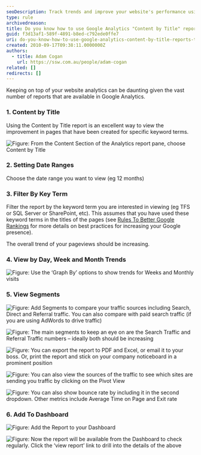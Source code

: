 ```yaml
---
seoDescription: Track trends and improve your website's performance using Google Analytics' Content by Title reports, filtering by keyword terms, and analyzing day-to-day, weekly, and monthly views.
type: rule
archivedreason:
title: Do you know how to use Google Analytics "Content by Title" reports to track Trends?
guid: f3d13af1-589f-4891-b8ed-c792ede0ffe7
uri: do-you-know-how-to-use-google-analytics-content-by-title-reports-to-track-trends
created: 2010-09-17T09:38:11.0000000Z
authors:
  - title: Adam Cogan
    url: https://ssw.com.au/people/adam-cogan
related: []
redirects: []
---
```


Keeping on top of your website analytics can be daunting given the vast number of reports that are available in Google Analytics.

<!--endintro-->

### 1. Content by Title

Using the Content by Title report is an excellent way to view the improvement in pages that have been created for specific keyword terms.

![Figure: From the Content Section of the Analytics report pane, choose Content by Title](analytics-content-title-report.jpg)

### 2. Setting Date Ranges

Choose the date range you want to view (eg 12 months)

### 3. Filter By Key Term

Filter the report by the keyword term you are interested in viewing (eg TFS or SQL Server or SharePoint, etc). This assumes that you have used these keyword terms in the titles of the pages (see [Rules To Better Google Rankings](/rules-to-better-google-rankings) for more details on best practices for increasing your Google presence).

The overall trend of your pageviews should be increasing.

### 4. View by Day, Week and Month Trends

![Figure: Use the ‘Graph By’ options to show trends for Weeks and Monthly visits](analytics-weekly-trend.jpg)

### 5. View Segments

![Figure: Add Segments to compare your traffic sources including Search, Direct and Referral traffic. You can also compare with paid search traffic (if you are using AdWords to drive traffic)](analytics-segments.jpg)

![Figure: The main segments to keep an eye on are the Search Traffic and Referral Traffic numbers – ideally both should be increasing](analytics-content-search-traffic.jpg)

![Figure: You can export the report to PDF and Excel, or email it to your boss. Or, print the report and stick on your company noticeboard in a prominent position](analytics-export.jpg)

![Figure: You can also view the sources of the traffic to see which sites are sending you traffic by clicking on the Pivot View](analytics-content-sources.jpg)

![Figure: You can also show bounce rate by including it in the second dropdown. Other metrics include Average Time on Page and Exit rate](analytics-content-sources-bounce-rate.jpg)

### 6. Add To Dashboard

![Figure: Add the Report to your Dashboard](analytics-add-dashboard.jpg)

![Figure: Now the report will be available from the Dashboard to check regularly. Click the ‘view report’ link to drill into the details of the above](analytics-dashboard.jpg)

